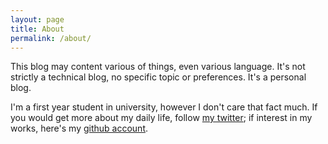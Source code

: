 ```yaml
---
layout: page
title: About
permalink: /about/
---
```


This blog may content various of things, even various language. It's not strictly a technical blog, no specific topic or preferences. It's a personal blog.

I'm a first year student in university, however I don't care that fact much. If you would get more about my daily life, follow [my twitter](https://twitter.com/kaguyamoe); if interest in my works, here's my [github account](https://github.com/0kaguya).
